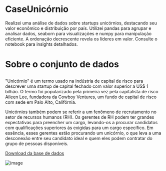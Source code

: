 # CaseUnicórnio
Realizei uma análise de dados sobre startups unicórnios, destacando seu valor econômico e distribuição por país. Utilizei pandas para agrupar e analisar dados, seaborn para visualizações e numpy para manipulação eficiente. A ordenação decrescente revela os líderes em valor. Consulte o notebook para insights detalhados. 

# **Sobre o conjunto de dados** <p>
"Unicórnio" é um termo usado na indústria de capital de risco para descrever uma startup de capital fechado com valor superior a US$ 1 bilhão. O termo foi popularizado pela primeira vez pela capitalista de risco Aileen Lee, fundadora da Cowboy Ventures, um fundo de capital de risco com sede em Palo Alto, Califórnia.

Unicórnios também podem se referir a um fenômeno de recrutamento no setor de recursos humanos (RH). Os gerentes de RH podem ter grandes expectativas para preencher um cargo, levando-os a procurar candidatos com qualificações superiores às exigidas para um cargo específico. Em essência, esses gerentes estão procurando um unicórnio, o que leva a uma desconexão entre seu candidato ideal e quem eles podem contratar do grupo de pessoas disponíveis.

[Download da base de dados](https://www.kaggle.com/ramjasmaurya/unicorn-startups)

![image](https://github.com/Laislacerds/CaseUnic-rnio/assets/112042523/56223553-e2ba-45dc-a0df-b0ca8ebde321)



